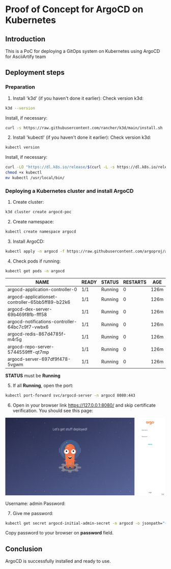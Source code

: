 # Proof of Concept for ArgoCD on Kubernetes

## Introduction

This is a PoC for deploying a GitOps system on Kubernetes using ArgoCD for AsciiArtify team

## Deployment steps 

### Preparation

1. Install 'k3d' (if you haven't done it earlier):
Check version k3d:
```bash
k3d --version
```
Install, if necessary:
```bash
curl -s https://raw.githubusercontent.com/rancher/k3d/main/install.sh | bash
```
2. Install 'kubectl' (if you haven't done it earlier):
Check version k3d:
```bash
kubectl version
```
Install, if necessary:
```bash
curl -LO "https://dl.k8s.io/release/$(curl -L -s https://dl.k8s.io/release/stable.txt)/bin/linux/amd64/kubectl"
chmod +x kubectl
mv kubectl /usr/local/bin/
```
### Deploying a Kubernetes cluster and install ArgoCD

1. Create cluster:
```bash
k3d cluster create argocd-poc
```
2. Create namespace:
```bash
kubectl create namespace argocd
```
3. Install ArgoCD:
```bash
kubectl apply -n argocd -f https://raw.githubusercontent.com/argoproj/argo-cd/stable/manifests/install.yaml
```
4. Check pods if running:
```bash
kubectl get pods -n argocd
```
| NAME                                              | READY  | STATUS   | RESTARTS  | AGE  |
|---------------------------------------------------|--------|----------|-----------|------|
| argocd-application-controller-0                   | 1/1    | Running  | 0         | 126m |
| argocd-applicationset-controller-65bb5ff89-b22k6  | 1/1    | Running  | 0         | 126m |
| argocd-dex-server-69b469f8fb-fff58                | 1/1    | Running  | 0         | 126m |
| argocd-notifications-controller-64bc7c9f7-vwbx6   | 1/1    | Running  | 0         | 126m |
| argocd-redis-867d4785f-m4r5g                      | 1/1    | Running  | 0         | 126m |
| argocd-repo-server-5744559fff-qt7mp               | 1/1    | Running  | 0         | 126m |
| argocd-server-697df9f478-5vgwm                    | 1/1    | Running  | 0         | 126m |

**STATUS** must be **Running**

5. If all **Running**, open the port:
```bash
kubectl port-forward svc/argocd-server -n argocd 8080:443
```
6. Open in your browser link https://127.0.0.1:8080/ and skip certificate verification.
You should see this page:

![Image](.data/argo-cd.png)

Username: admin
Password: <next steps>

7. Give me password:
```bash
kubectl get secret argocd-initial-admin-secret -n argocd -o jsonpath="{.data.password}" | base64 -d; echo
```
Copy password to your browser on **password** field.

## Conclusion

ArgoCD is successfully installed and ready to use.


